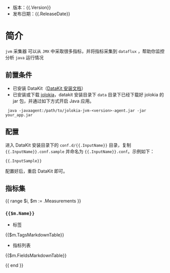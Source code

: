 - 版本：{{.Version}}
- 发布日期：{{.ReleaseDate}}

# 简介

`jvm` 采集器 可以从 `JMX` 中采取很多指标，并将指标采集到 `dataflux` ，帮助你监控分析 `java` 运行情况


## 前置条件

- 已安装 DataKit（[DataKit 安装文档](../../../02-datakit采集器/index.md)）
- 已安装或下载 [jolokia](https://jolokia.org/download.html)，datakit 安装目录下 `data` 目录下已经下载好 jolokia 的 jar 包，并通过如下方式开启 Java 应用。 
```
 java -javaagent:/path/to/jolokia-jvm-<version>-agent.jar -jar your_app.jar
```

## 配置

进入 DataKit 安装目录下的 `conf.d/{{.InputName}}` 目录，复制 `{{.InputName}}.conf.sample` 并命名为 `{{.InputName}}.conf`。示例如下：

```
{{.InputSample}}
```

配置好后，重启 DataKit 即可。

## 指标集

{{ range $i, $m := .Measurements }}

### `{{$m.Name}}`

-  标签

{{$m.TagsMarkdownTable}}

- 指标列表

{{$m.FieldsMarkdownTable}}

{{ end }}
